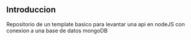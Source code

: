 ## Introduccion
Repositorio de un template basico para levantar una api en nodeJS con conexion a una base de datos mongoDB